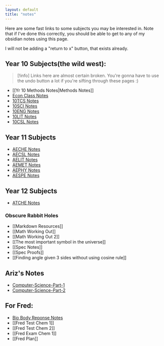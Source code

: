 ```yaml
---
layout: default
title: "notes"
---
```


Here are some fast links to some subjects you may be interested in. Note that if I've done this correctly, you should be able to get to any of my obsidian notes using this page.

I will not be adding a "return to x" button, that exists already.

## Year 10 Subjects(the wild west):

> [!info]
> Links here are almost certain broken. You're gonna have to use the undo button a lot if you're sifting through these pages :)

* [[Yr 10 Methods Notes|Methods Notes]] 
* [Econ Class Notes](Econ%20Class%20Notes.md)
* [10TCS Notes](10TCS%20Notes.md)
* [10SCI Notes](10SCI%20Notes.md)
* [10ENG Notes](10ENG%20Notes.md)
* [10LIT Notes](10LIT%20Notes.md)
* [10CSL Notes](10CSL%20Notes.md)

## Year 11 Subjects

- [AECHE Notes](AECHE%20Notes.md)
- [AECSL Notes](AECSL%20Notes.md)
- [AELIT Notes](AELIT%20Notes.md)
- [AEMET Notes](AEMET%20Notes.md)
- [AEPHY Notes](AEPHY%20Notes.md)
- [AESPE Notes](AESPE%20Notes.md)

## Year 12 Subjects

- [ATCHE Notes](ATCHE%20Notes.md)

### Obscure Rabbit Holes
- [[Markdown Resources]]
- [[Math Working Out]]
- [[Math Working Out 2]]
- [[The most important symbol in the universe]]
- [[Spec Notes]]
- [[Spec Proofs]]
- [[Finding angle given 3 sides without using cosine rule]]

## Ariz's Notes

- [Computer-Science-Part-1](Computer-Science-Part-1.md)
- [Computer-Science-Part-2](Computer-Science-Part-2.md)

## For Fred:
- [Bio Body Reponse Notes](Bio%20Body%20Reponse%20Notes.md)
- [[Fred Test Chem 1]]
- [[Fred Test Chem 2]]
- [[Fred Exam Chem 1]]
- [[Fred Plan]]
